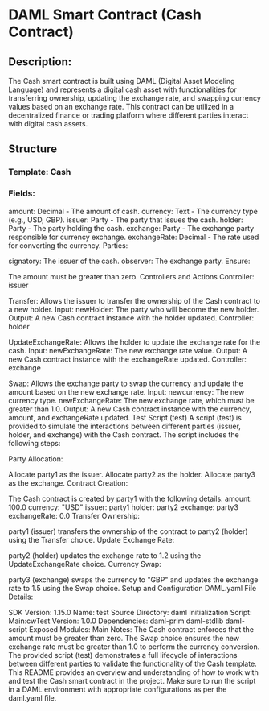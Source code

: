# DAML Smart Contract (Cash Contract)

## Description: 
The Cash smart contract is built using DAML (Digital Asset Modeling Language) and represents a digital cash asset with functionalities for transferring ownership, updating the exchange rate, and swapping currency values based on an exchange rate. This contract can be utilized in a decentralized finance or trading platform where different parties interact with digital cash assets.

## Structure
### Template: Cash
### Fields:

amount: Decimal - The amount of cash.
currency: Text - The currency type (e.g., USD, GBP).
issuer: Party - The party that issues the cash.
holder: Party - The party holding the cash.
exchange: Party - The exchange party responsible for currency exchange.
exchangeRate: Decimal - The rate used for converting the currency.
Parties:

signatory: The issuer of the cash.
observer: The exchange party.
Ensure:

The amount must be greater than zero.
Controllers and Actions
Controller: issuer

Transfer: Allows the issuer to transfer the ownership of the Cash contract to a new holder.
Input:
newHolder: The party who will become the new holder.
Output: A new Cash contract instance with the holder updated.
Controller: holder

UpdateExchangeRate: Allows the holder to update the exchange rate for the cash.
Input:
newExchangeRate: The new exchange rate value.
Output: A new Cash contract instance with the exchangeRate updated.
Controller: exchange

Swap: Allows the exchange party to swap the currency and update the amount based on the new exchange rate.
Input:
newcurrency: The new currency type.
newExchangeRate: The new exchange rate, which must be greater than 1.0.
Output: A new Cash contract instance with the currency, amount, and exchangeRate updated.
Test Script (test)
A script (test) is provided to simulate the interactions between different parties (issuer, holder, and exchange) with the Cash contract. The script includes the following steps:

Party Allocation:

Allocate party1 as the issuer.
Allocate party2 as the holder.
Allocate party3 as the exchange.
Contract Creation:

The Cash contract is created by party1 with the following details:
amount: 100.0
currency: "USD"
issuer: party1
holder: party2
exchange: party3
exchangeRate: 0.0
Transfer Ownership:

party1 (issuer) transfers the ownership of the contract to party2 (holder) using the Transfer choice.
Update Exchange Rate:

party2 (holder) updates the exchange rate to 1.2 using the UpdateExchangeRate choice.
Currency Swap:

party3 (exchange) swaps the currency to "GBP" and updates the exchange rate to 1.5 using the Swap choice.
Setup and Configuration
DAML.yaml File Details:

SDK Version: 1.15.0
Name: test
Source Directory: daml
Initialization Script: Main:cwTest
Version: 1.0.0
Dependencies:
daml-prim
daml-stdlib
daml-script
Exposed Modules:
Main
Notes:
The Cash contract enforces that the amount must be greater than zero.
The Swap choice ensures the new exchange rate must be greater than 1.0 to perform the currency conversion.
The provided script (test) demonstrates a full lifecycle of interactions between different parties to validate the functionality of the Cash template.
This README provides an overview and understanding of how to work with and test the Cash smart contract in the project. Make sure to run the script in a DAML environment with appropriate configurations as per the daml.yaml file.
